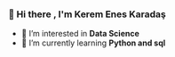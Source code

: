 ### 👋 Hi there , I'm Kerem Enes Karadaş
- 👀 I’m interested in **Data Science**
- 🌱 I’m currently learning **Python and sql**
